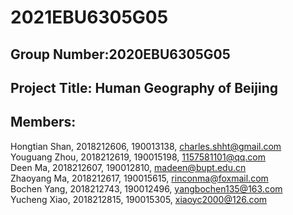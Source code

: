 # 2021EBU6305G05
## Group Number:2020EBU6305G05
## Project Title: Human Geography of Beijing
## Members:
Hongtian Shan, 2018212606, 190013138, charles.shht@gmail.com  
Youguang Zhou, 2018212619, 190015198, 1157581101@qq.com  
Deen Ma, 2018212607, 190012810, madeen@bupt.edu.cn   
Zhaoyang Ma, 2018212617, 190015615, rinconma@foxmail.com  
Bochen Yang, 2018212743, 190012496, yangbochen135@163.com  
Yucheng Xiao, 2018212815, 190015305, xiaoyc2000@126.com
